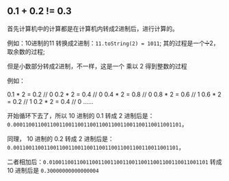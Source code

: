 ## 0.1 + 0.2 != 0.3 

首先计算机中的计算都是在计算机内转成2进制后，进行计算的。

例如：10进制的11 转换成2进制：`11.toString(2) = 1011`;
其的过程是一个➗2，取余数的过程;

但是小数部分转成2进制，不一样，这是一个 乘以 2 得到整数的过程

例如：

0.1 * 2 = 0.2 // 0
0.2 * 2 = 0.4 // 0 
0.4 * 2 = 0.8 // 0
0.8 * 2 = 0.6 // 1
0.6 * 2 = 0.2 // 1
0.2 * 2 = 0.4 // 0
……

开始循环下去了，所以 10 进制的 0.1 转成 2 进制后是：`0.0001100110011001100110011001100110011001100110011001101`，

同理， 10 进制的 0.2 转成 2 进制后是：`0.001100110011001100110011001100110011001100110011001101`，

二者相加后：`0.0100110011001100110011001100110011001100110011001101` 转成 10 进制后是 `0.30000000000000004`


